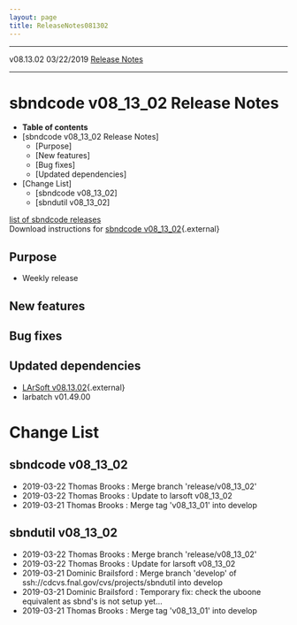 ```yaml
---
layout: page
title: ReleaseNotes081302
---
```


  ----------- ------------ -- -- ------------------------------------------------------
  v08.13.02   03/22/2019         [Release Notes](ReleaseNotes081302.html)
  ----------- ------------ -- -- ------------------------------------------------------



sbndcode v08\_13\_02 Release Notes
======================================================================================

-   **Table of contents**
-   [sbndcode v08\_13\_02 Release
    Notes]
    -   [Purpose]
    -   [New features]
    -   [Bug fixes]
    -   [Updated dependencies]
-   [Change List]
    -   [sbndcode v08\_13\_02]
    -   [sbndutil v08\_13\_02]

[list of sbndcode
releases](List_of_SBND_code_releases.html)\
Download instructions for [sbndcode
v08\_13\_02](http://scisoft.fnal.gov/scisoft/bundles/sbnd/v08_13_02/sbndcode-v08_13_02.html){.external}



Purpose
----------------------------------

-   Weekly release



New features
--------------------------------------------



Bug fixes
--------------------------------------



Updated dependencies
------------------------------------------------------------

-   [LArSoft
    v08.13.02](https://cdcvs.fnal.gov/redmine/projects/larsoft/wiki/ReleaseNotes081302){.external}
-   larbatch v01.49.00



Change List
==========================================



sbndcode v08\_13\_02
----------------------------------------------------------

-   2019-03-22 Thomas Brooks : Merge branch \'release/v08\_13\_02\'
-   2019-03-22 Thomas Brooks : Update to larsoft v08\_13\_02
-   2019-03-21 Thomas Brooks : Merge tag \'v08\_13\_01\' into develop



sbndutil v08\_13\_02
----------------------------------------------------------

-   2019-03-22 Thomas Brooks : Merge branch \'release/v08\_13\_02\'
-   2019-03-22 Thomas Brooks : Update for larsoft v08\_13\_02
-   2019-03-21 Dominic Brailsford : Merge branch \'develop\' of
    ssh://cdcvs.fnal.gov/cvs/projects/sbndutil into develop
-   2019-03-21 Dominic Brailsford : Temporary fix: check the uboone
    equivalent as sbnd\'s is not setup yet\...
-   2019-03-21 Thomas Brooks : Merge tag \'v08\_13\_01\' into develop
